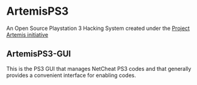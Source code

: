 # ArtemisPS3
An Open Source Playstation 3 Hacking System created under the [Project Artemis initiative](http://www.gamehacking.org/artemis)

ArtemisPS3-GUI
--------------

This is the PS3 GUI that manages NetCheat PS3 codes and that generally provides a convenient interface for enabling codes.

